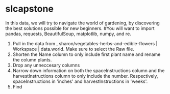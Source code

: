 # slcapstone
In this data, we will try to navigate the world of gardening, by discovering the best solutions possible for new beginners.
 #You will want to import pandas, requests, BeautifulSoup, matplotlib, numpy, and re.

1) Pull in the data from , sharon/vegetables-herbs-and-edible-flowers | Workspace | data.world. Make sure to select the Raw file.
2) Shorten the Name column to only include first plant name and rename the column plants.
3) Drop any unneccesary columns
4) Narrow down information on both the spaceInstructions column and the harvestInstructions column to only include the number. Respectively, spaceInstructions in 'inches' and harvestInstructions in 'weeks'.
5) Find